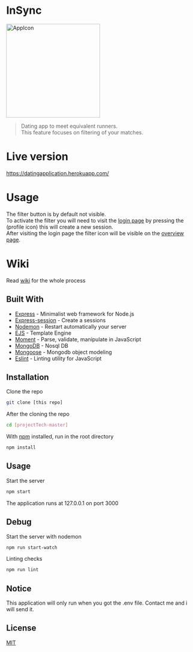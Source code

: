 # InSync 

<img src="https://oege.ie.hva.nl/~westere6/tech/app_icon2.png" alt="AppIcon" width="250px">


>Dating app to meet equivalent runners. <br/>
>This feature focuses on filtering of your matches.

# Live version
https://datingapplication.herokuapp.com/

# Usage
The filter button is by default not visible.<br/>
To activate the filter you will need to visit the [login page](https://datingapplication.herokuapp.com/login) by pressing the (profile icon) this will 
create a new session. <br/>
After visiting the login page the filter icon will be visible on the [overview page](https://datingapplication.herokuapp.com/overview).
 



# Wiki
Read [wiki](https://github.com/EyobDejene/projectTech/wiki) for the whole process 

## Built With

* [Express](https://expressjs.com/) - Minimalist web framework for Node.js
* [Express-session](https://www.npmjs.com/package/express-session) - Create a sessions
* [Nodemon](https://nodemon.io/) - Restart automatically your server
* [EJS](https://ejs.co/) - Template Engine
* [Moment](https://momentjs.com/) - Parse, validate, manipulate in JavaScript
* [MongoDB](https://mongodb.com/) - Nosql DB
* [Mongoose](https://mongoosejs.com/) - Mongodb object modeling
* [Eslint](https://eslint.org/) - Linting utility for JavaScript

## Installation

Clone the repo
```bash
git clone [this repo]
```

After the cloning the repo
```bash
cd [projectTech-master]
```

With [npm](https://www.npmjs.com/) installed, run in the root directory
```bash
npm install
```

## Usage
Start the server
```bash
npm start 
```
The application runs at 127.0.0.1 on port 3000


## Debug
Start the server with nodemon
```bash
npm run start-watch
```

Linting checks
```bash
npm run lint
```

## Notice
This application will only run when you got the .env file.
Contact me and i will send it. 



## License
[MIT](https://choosealicense.com/licenses/mit/)